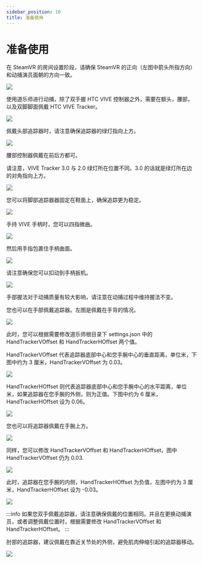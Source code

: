 ```yaml
---
sidebar_position: 10
title: 准备使用
---
```


# 准备使用

在 SteamVR 的房间设置阶段，请确保 SteamVR 的正向（左图中箭头所指方向）和动捕演员面朝的方向一致。

![](../img/FnQ0l5F5DiMNNihvuOlQB_-wM7We.png#center)

使用道乐师进行动捕，除了双手握 HTC VIVE 控制器之外，需要在额头，腰部，以及双脚脚面佩戴 HTC VIVE Tracker。

![](../img/FkljWrLx3A0Ziey9xwbMXmGEXX8M.png#center)

佩戴头部追踪器时，请注意确保追踪器的绿灯指向上方。

![](../img/FgrS3TO83-n0tbFbzLjT7eFpNl0-.jpg#center)

腰部控制器佩戴在前后方都可。

请注意，VIVE Tracker 3.0 与 2.0 绿灯所在位置不同。3.0 的话就是绿灯所在边的对角指向上方。

![](../img/Fh8_CGkjtgeLAi78SJW600jm1E90.png#center)

您可以将脚部追踪器器固定在鞋面上，确保追踪更为稳定。

![](../img/FmDLmZ0G2He4vIPw6wYHFtkPXBkl.png#center)

手持 VIVE 手柄时，您可以四指微曲。

![](../img/FkvOtdy9CTzfLicZm-8aayDAsQaK.png#center)

然后用手指包裹住手柄曲面。

![](../img/Fsi1TUTwiufxtKITmnrcKlTePUHl.png#center)

请注意确保您可以扣动到手柄扳机。

![](../img/Fi9HKB4qS3vHtBQ88jAF46D7Lb7c.png#center)

手部握法对于动捕质量有较大影响，请注意在动捕过程中维持握法不变。

您也可以在手部佩戴追踪器。左图是佩戴在手背的情况。

![](../img/Fq3lZe6EYODEvfoA29OPS-gv7Bbe.jpg#center)

此时，您可以根据需要修改道乐师根目录下 settings.json 中的 HandTrackerVOffset 和 HandTrackerHOffset 两个值。
 
HandTrackerVOffset 代表追踪器底部中心和您手腕中心的垂直距离，单位米，下图中约为 3 厘米，HandTrackerVOffset 为 0.03。

![](../img/Frw7JTwnDZJDDcqWRLIu7L7NIBZr.png#center)

HandTrackerHOffset 则代表追踪器底部中心和您手腕中心的水平距离，单位米，如果追踪器在您手腕的外侧，则为正值。下图中约为 6 厘米，HandTrackerHOffset 设为 0.06。

![](../img/Fitox_m2OcqTgPxo3VjaaU-6ZXW0.png#center)

您也可以将追踪器佩戴在手腕上方。

![](../img/FpOD6I8yQuXtlw_-_pEvo16fR7em.jpg#center)

同样，您可以修改 HandTrackerVOffset 和 HandTrackerHOffset，图中 HandTrackerVOffset 仍为 0.03.

![](../img/FmnMhm-L7UqIwMk5aH4f4OoFdRNU.png#center)

此时，追踪器在您手腕的内侧，HandTrackerHOffset 为负值，左图中约为 3 厘米，HandTrackerHOffset 设为 -0.03。

![](../img/FryyGWUkLZhqc1Ao_TPQrmZb4lRf.png#center)

:::info
如果您双手佩戴追踪器，请注意确保佩戴的位置相同。并且在更换动捕演员，或者调整佩戴位置时，根据需要修改 HandTrackerVOffset 和 HandTrackerHOffset。
:::

肘部的追踪器，建议佩戴在靠近关节处的外侧，避免肌肉伸缩引起的追踪器移动。

![](../img/Ft045U6qMKlZqgaaVcuB9KFST4BG.png#center)
